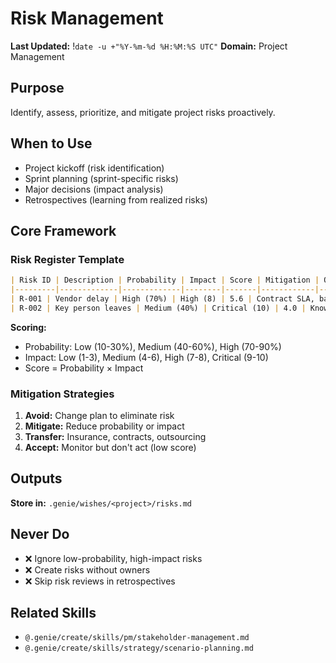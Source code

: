 # Risk Management
**Last Updated:** !`date -u +"%Y-%m-%d %H:%M:%S UTC"`
**Domain:** Project Management

## Purpose
Identify, assess, prioritize, and mitigate project risks proactively.

## When to Use
- Project kickoff (risk identification)
- Sprint planning (sprint-specific risks)
- Major decisions (impact analysis)
- Retrospectives (learning from realized risks)

## Core Framework

### Risk Register Template
```markdown
| Risk ID | Description | Probability | Impact | Score | Mitigation | Owner | Status |
|---------|-------------|-------------|--------|-------|------------|-------|--------|
| R-001 | Vendor delay | High (70%) | High (8) | 5.6 | Contract SLA, backup vendor | PM | Active |
| R-002 | Key person leaves | Medium (40%) | Critical (10) | 4.0 | Knowledge docs, pair programming | TL | Active |
```

**Scoring:**
- Probability: Low (10-30%), Medium (40-60%), High (70-90%)
- Impact: Low (1-3), Medium (4-6), High (7-8), Critical (9-10)
- Score = Probability × Impact

### Mitigation Strategies
1. **Avoid:** Change plan to eliminate risk
2. **Mitigate:** Reduce probability or impact
3. **Transfer:** Insurance, contracts, outsourcing
4. **Accept:** Monitor but don't act (low score)

## Outputs
**Store in:** `.genie/wishes/<project>/risks.md`

## Never Do
- ❌ Ignore low-probability, high-impact risks
- ❌ Create risks without owners
- ❌ Skip risk reviews in retrospectives

## Related Skills
- `@.genie/create/skills/pm/stakeholder-management.md`
- `@.genie/create/skills/strategy/scenario-planning.md`
